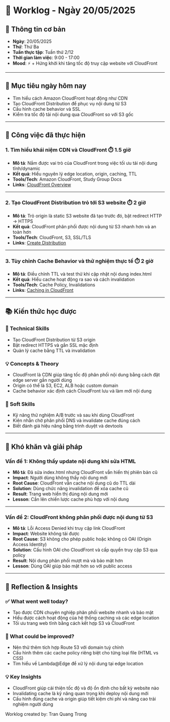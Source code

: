 # 📘 Worklog - Ngày 20/05/2025

## 📅 Thông tin cơ bản

- **Ngày**: 20/05/2025  
- **Thứ**: Thứ Ba  
- **Tuần thực tập**: Tuần thứ 2/12  
- **Thời gian làm việc**: 9:00 - 17:00  
- **Mood**: ⚡ + Hứng khởi khi tăng tốc độ truy cập website với CloudFront

---

## 🎯 Mục tiêu ngày hôm nay

- Tìm hiểu cách Amazon CloudFront hoạt động như CDN
- Tạo CloudFront Distribution để phục vụ nội dung từ S3
- Cấu hình cache behavior và SSL
- Kiểm tra tốc độ tải nội dung qua CloudFront so với S3 gốc

---

## 💼 Công việc đã thực hiện

### 1. Tìm hiểu khái niệm CDN và CloudFront ⏱️ 1.5 giờ

- **Mô tả**: Nắm được vai trò của CloudFront trong việc tối ưu tải nội dung tĩnh/dynamic
- **Kết quả**: Hiểu nguyên lý edge location, origin, caching, TTL
- **Tools/Tech**: Amazon CloudFront, Study Group Docs
- **Links**: [CloudFront Overview](https://000094.awsstudygroup.com/vi/)

---

### 2. Tạo CloudFront Distribution trỏ tới S3 website ⏱️ 2 giờ

- **Mô tả**: Trỏ origin là static S3 website đã tạo trước đó, bật redirect HTTP → HTTPS
- **Kết quả**: CloudFront phân phối được nội dung từ S3 nhanh hơn và an toàn hơn
- **Tools/Tech**: CloudFront, S3, SSL/TLS
- **Links**: [Create Distribution](https://docs.aws.amazon.com/AmazonCloudFront/latest/DeveloperGuide/distribution-web-creating-console.html)

---

### 3. Tùy chỉnh Cache Behavior và thử nghiệm thực tế ⏱️ 2 giờ

- **Mô tả**: Điều chỉnh TTL và test thử khi cập nhật nội dung index.html
- **Kết quả**: Hiểu cache hoạt động ra sao và cách invalidation
- **Tools/Tech**: Cache Policy, Invalidations
- **Links**: [Caching in CloudFront](https://docs.aws.amazon.com/AmazonCloudFront/latest/DeveloperGuide/Expiration.html)

---

## 📚 Kiến thức học được

### 🔧 Technical Skills

- Tạo CloudFront Distribution từ S3 origin
- Bật redirect HTTPS và gắn SSL mặc định
- Quản lý cache bằng TTL và invalidation

### 💡 Concepts & Theory

- CloudFront là CDN giúp tăng tốc độ phân phối nội dung bằng cách đặt edge server gần người dùng
- Origin có thể là S3, EC2, ALB hoặc custom domain
- Cache behavior xác định cách CloudFront lưu và làm mới nội dung

### 🤝 Soft Skills

- Kỹ năng thử nghiệm A/B trước và sau khi dùng CloudFront
- Kiên nhẫn chờ phân phối DNS và invalidate cache đúng cách
- Biết đánh giá hiệu năng bằng trình duyệt và devtools

---

## 🚧 Khó khăn và giải pháp

### Vấn đề 1: Không thấy update nội dung khi sửa HTML

- **Mô tả**: Đã sửa index.html nhưng CloudFront vẫn hiển thị phiên bản cũ
- **Impact**: Người dùng không thấy nội dung mới
- **Root Cause**: CloudFront vẫn cache nội dung cũ do TTL dài
- **Solution**: Dùng chức năng invalidation để xóa cache cũ
- **Result**: Trang web hiển thị đúng nội dung mới
- **Lesson**: Cần lên chiến lược cache phù hợp với nội dung

---

### Vấn đề 2: CloudFront không phân phối được nội dung từ S3

- **Mô tả**: Lỗi Access Denied khi truy cập link CloudFront
- **Impact**: Website không tải được
- **Root Cause**: S3 không cho phép public hoặc không có OAI (Origin Access Identity)
- **Solution**: Cấu hình OAI cho CloudFront và cấp quyền truy cập S3 qua policy
- **Result**: Nội dung phân phối mượt mà và bảo mật hơn
- **Lesson**: Dùng OAI giúp bảo mật hơn so với public access

---

## 💭 Reflection & Insights

### ✅ What went well today?

- Tạo được CDN chuyên nghiệp phân phối website nhanh và bảo mật
- Hiểu được cách hoạt động của hệ thống caching và các edge location
- Tối ưu trang web tĩnh bằng cách kết hợp S3 và CloudFront

### 🔄 What could be improved?

- Nên thử thêm tích hợp Route 53 với domain tuỳ chỉnh
- Cấu hình thêm các cache policy riêng biệt cho từng loại file (HTML vs CSS)
- Tìm hiểu về Lambda@Edge để xử lý nội dung tại edge location

### 💡 Key Insights

- CloudFront giúp cải thiện tốc độ và độ ổn định cho bất kỳ website nào
- Invalidating cache là kỹ năng quan trọng khi deploy nội dung mới
- Cấu hình đúng cache và origin giúp tiết kiệm chi phí và nâng cao trải nghiệm người dùng

Worklog created by: Tran Quang Trong


